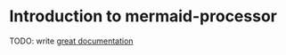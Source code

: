 # Introduction to mermaid-processor

TODO: write [great documentation](http://jacobian.org/writing/what-to-write/)
